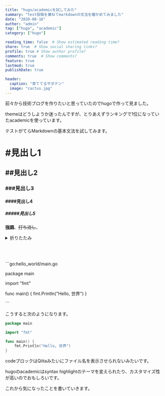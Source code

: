 ```yaml
---
title: "hugo/academicを試してみた"
summary: "test投稿を兼ねてmarkdownの文法を確かめてみました"
date: "2020-08-16"
auther: "admin"
tag: ["hugo", "academic"]
category: ["hugo"]

reading_time: false  # Show estimated reading time?
share: true  # Show social sharing links?
profile: true # Show author profile?
comments: true  # Show comments?
feature: true
lastmod: true
publishDate: true

header:
  caption: "育ててるサボテン"
  image: "cactus.jpg"
---
```


前々から技術ブログを作りたいと思っていたのでhugoで作って見ました。

themeはどうしようか迷ったんですが、とりあえずランキングで1位になっていたacademicを使っています。

テストがてらMarkdownの基本文法を試してみます。

# #見出し1
## ##見出し2
### ###見出し3
#### ####見出し4
##### #####見出し5

**強調**、~~打ち消し~~、<details><summary>折りたたみ</summary><div>

Goのやつです。

```go
package main

import "fmt"

func main() {
    fmt.Println("Hello, 世界")
}
```
</div></details>

<br>
<br>
<br>


<!-- textlint-disable -->
\```go:hello_world/main.go

package main

import "fmt"

func main() {
    fmt.Println("Hello, 世界")
}

\```
<!-- textlint-enable -->

こうすると次のようになります。


```go:hello_world/main.go
package main

import "fmt"

func main() {
    fmt.Println("Hello, 世界")
}
```


codeブロックはQiitaみたいにファイル名を表示させられないみたいです。

hugoのacademicはsyntax highlightのテーマを変えられたり、カスタマイズ性が高いのでおもしろいです。

これから気になったことを書いていきます。

